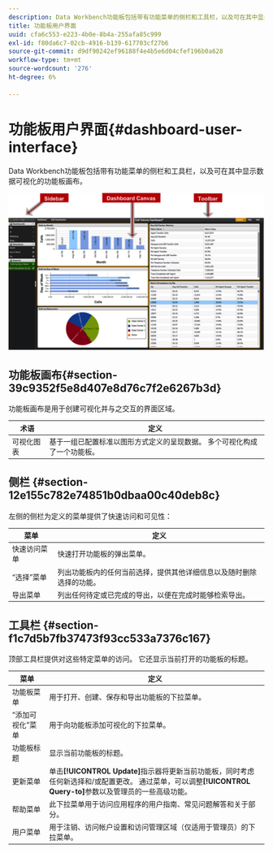 ```yaml
---
description: Data Workbench功能板包括带有功能菜单的侧栏和工具栏，以及可在其中显示数据可视化的功能板画布。
title: 功能板用户界面
uuid: cfa6c553-e223-4b0e-8b4a-255afa85c999
exl-id: f80da6c7-02cb-4916-b139-617703cf27b6
source-git-commit: d9df90242ef96188f4e4b5e6d04cfef196b0a628
workflow-type: tm+mt
source-wordcount: '276'
ht-degree: 6%

---
```


# 功能板用户界面{#dashboard-user-interface}

Data Workbench功能板包括带有功能菜单的侧栏和工具栏，以及可在其中显示数据可视化的功能板画布。

![](assets/dashboard_ui.png)

## 功能板画布{#section-39c9352f5e8d407e8d76c7f2e6267b3d}

功能板画布是用于创建可视化并与之交互的界面区域。

| 术语 | 定义 |
|---|---|
| 可视化图表 | 基于一组已配置标准以图形方式定义的呈现数据。 多个可视化构成了一个功能板。 |

## 侧栏 {#section-12e155c782e74851b0dbaa00c40deb8c}

左侧的侧栏为定义的菜单提供了快速访问和可见性：

| 菜单 | 定义 |
|---|---|
| 快速访问菜单 | 快速打开功能板的弹出菜单。 |
| “选择”菜单 | 列出功能板内的任何当前选择，提供其他详细信息以及随时删除选择的功能。 |
| 导出菜单 | 列出任何待定或已完成的导出，以便在完成时能够检索导出。 |

## 工具栏 {#section-f1c7d5b7fb37473f93cc533a7376c167}

顶部工具栏提供对这些特定菜单的访问。 它还显示当前打开的功能板的标题。

| 菜单 | 定义 |
|---|---|
| 功能板菜单 | 用于打开、创建、保存和导出功能板的下拉菜单。 |
| “添加可视化”菜单 | 用于向功能板添加可视化的下拉菜单。 |
| 功能板标题 | 显示当前功能板的标题。 |
| 更新菜单 | 单击&#x200B;**[!UICONTROL Update]**&#x200B;指示器将更新当前功能板，同时考虑任何新选择和/或配置更改。 通过菜单，可以调整&#x200B;**[!UICONTROL Query-to]**&#x200B;参数以及管理员的一些高级功能。 |
| 帮助菜单 | 此下拉菜单用于访问应用程序的用户指南、常见问题解答和关于部分。 |
| 用户菜单 | 用于注销、访问帐户设置和访问管理区域（仅适用于管理员）的下拉菜单。 |
